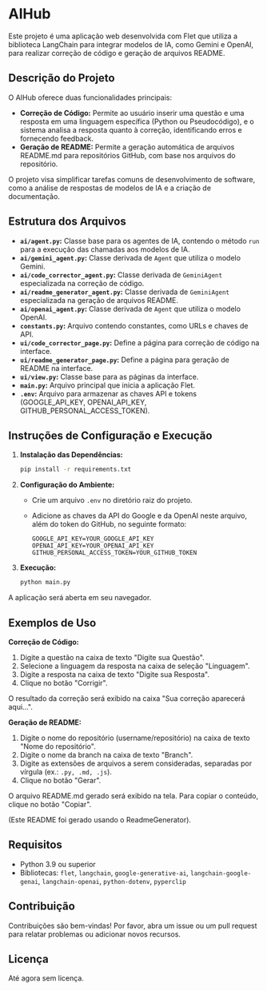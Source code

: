 # AIHub

Este projeto é uma aplicação web desenvolvida com Flet que utiliza a biblioteca LangChain para integrar modelos de IA, como Gemini e OpenAI, para realizar correção de código e geração de arquivos README.

## Descrição do Projeto

O AIHub oferece duas funcionalidades principais:

* **Correção de Código:** Permite ao usuário inserir uma questão e uma resposta em uma linguagem específica (Python ou Pseudocódigo), e o sistema analisa a resposta quanto à correção, identificando erros e fornecendo feedback.
* **Geração de README:** Permite a geração automática de arquivos README.md para repositórios GitHub, com base nos arquivos do repositório.

O projeto visa simplificar tarefas comuns de desenvolvimento de software, como a análise de respostas de modelos de IA e a criação de documentação.

## Estrutura dos Arquivos

* **`ai/agent.py`:** Classe base para os agentes de IA, contendo o método `run` para a execução das chamadas aos modelos de IA.
* **`ai/gemini_agent.py`:** Classe derivada de `Agent` que utiliza o modelo Gemini.
* **`ai/code_corrector_agent.py`:** Classe derivada de `GeminiAgent` especializada na correção de código.
* **`ai/readme_generator_agent.py`:** Classe derivada de `GeminiAgent` especializada na geração de arquivos README.
* **`ai/openai_agent.py`:** Classe derivada de `Agent` que utiliza o modelo OpenAI.
* **`constants.py`:**  Arquivo contendo constantes, como URLs e chaves de API.
* **`ui/code_corrector_page.py`:**  Define a página para correção de código na interface.
* **`ui/readme_generator_page.py`:** Define a página para geração de README na interface.
* **`ui/view.py`:** Classe base para as páginas da interface.
* **`main.py`:** Arquivo principal que inicia a aplicação Flet.
* **`.env`:** Arquivo para armazenar as chaves API e tokens (GOOGLE_API_KEY, OPENAI_API_KEY, GITHUB_PERSONAL_ACCESS_TOKEN).

## Instruções de Configuração e Execução

1. **Instalação das Dependências:**
   ```bash
   pip install -r requirements.txt
   ```

2. **Configuração do Ambiente:**
   * Crie um arquivo `.env` no diretório raiz do projeto.
   * Adicione as chaves da API do Google e da OpenAI neste arquivo, além do token do GitHub, no seguinte formato:

     ```
     GOOGLE_API_KEY=YOUR_GOOGLE_API_KEY
     OPENAI_API_KEY=YOUR_OPENAI_API_KEY
     GITHUB_PERSONAL_ACCESS_TOKEN=YOUR_GITHUB_TOKEN
     ```


3. **Execução:**
   ```bash
   python main.py
   ```

A aplicação será aberta em seu navegador.

## Exemplos de Uso

**Correção de Código:**

1. Digite a questão na caixa de texto "Digite sua Questão".
2. Selecione a linguagem da resposta na caixa de seleção "Linguagem".
3. Digite a resposta na caixa de texto "Digite sua Resposta".
4. Clique no botão "Corrigir".

O resultado da correção será exibido na caixa "Sua correção aparecerá aqui...".

**Geração de README:**

1. Digite o nome do repositório (username/repositório) na caixa de texto "Nome do repositório".
2. Digite o nome da branch na caixa de texto "Branch".
3. Digite as extensões de arquivos a serem consideradas, separadas por vírgula (ex.: `.py, .md, .js`).
4. Clique no botão "Gerar".

O arquivo README.md gerado será exibido na tela. Para copiar o conteúdo, clique no botão "Copiar".

(Este README foi gerado usando o ReadmeGenerator).

## Requisitos

* Python 3.9 ou superior
* Bibliotecas: `flet`, `langchain`, `google-generative-ai`, `langchain-google-genai`, `langchain-openai`, `python-dotenv`, `pyperclip`

## Contribuição

Contribuições são bem-vindas! Por favor, abra um issue ou um pull request para relatar problemas ou adicionar novos recursos.


## Licença

Até agora sem licença.
